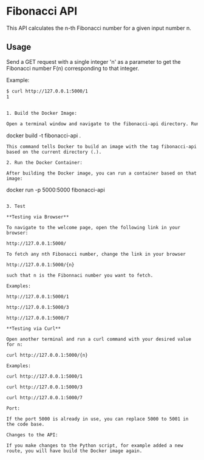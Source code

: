 # Fibonacci API

This API calculates the n-th Fibonacci number for a given input number n.

## Usage

Send a GET request with a single integer 'n' as a parameter to get the Fibonacci number F(n) corresponding to that integer.

Example:

```bash
$ curl http://127.0.0.1:5000/1
1


1. Build the Docker Image:

Open a terminal window and navigate to the fibonacci-api directory. Run the following command to build the Docker image:

```
docker build -t fibonacci-api .
```
This command tells Docker to build an image with the tag fibonacci-api based on the current directory (.).

2. Run the Docker Container:

After building the Docker image, you can run a container based on that image:

```
docker run -p 5000:5000 fibonacci-api
```

3. Test

**Testing via Browser**

To navigate to the welcome page, open the following link in your browser: 

http://127.0.0.1:5000/

To fetch any nth Fibonacci number, change the link in your browser 

http://127.0.0.1:5000/{n}

such that n is the Fibonnaci number you want to fetch. 

Examples:

http://127.0.0.1:5000/1

http://127.0.0.1:5000/3

http://127.0.0.1:5000/7

**Testing via Curl**

Open another terminal and run a curl command with your desired value for n:

curl http://127.0.0.1:5000/{n}

Examples:

curl http://127.0.0.1:5000/1

curl http://127.0.0.1:5000/3

curl http://127.0.0.1:5000/7

Port:

If the port 5000 is already in use, you can replace 5000 to 5001 in the code base.

Changes to the API: 

If you make changes to the Python script, for example added a new route, you will have build the Docker image again.

